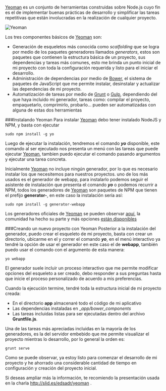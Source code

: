 

[Yeoman](http://yeoman.io/) es un conjunto de herramientas construidas sobre Node.js cuyo fin es el de implementar buenas prácticas de desarrollo y simplificar las tareas repetitivas que están involucradas en la realización de cualquier proyecto.
<!-- more -->

![Yeoman](https://dl.dropboxusercontent.com/u/212845/charla_yeoman/yeomanClone.png "Yeoman")

Los tres componentes básicos de [Yeoman](http://yeoman.io/) son:

* Generación de esqueletos más conocida como _scalfolding_  que se logra por medio de los paquetes generadores llamados _generators_, estos son paquetes que contienen la estructura básica de un proyecto, sus dependencias y tareas más comunes, esto me brinda un punto inicial de mi proyecto con toda la configuración requerida y listo para el iniciar el desarrollo.
* Administración de dependencias por medio de [Bower](http://bower.io/), el sistema de paquetes de JavaScript que me permite instalar, desinstalar y actualizar las dependencias de mi proyecto.
* Automatización de tareas por medio de [Grunt](http://gruntjs.com/) o [Gulp](http://gulpjs.com/), dependiendo del que haya incluido mi generador, tareas como: compilar el proyecto, empaquetarlo, comprimirlo, probarlo... pueden ser automatizadas con alguna de estas dos herramientas

###Instalando Yeoman
Para instalar [Yeoman](http://yeoman.io/) debo tener instalado NodeJS y NPM, y basta con ejecutar

```sudo npm install -g yo```

Luego de ejecutar la instalación, tendremos el comando ___yo___ disponible, este comando al ser ejecutado nos presenta un menú con las tareas que puede ejecutar [Yeoman](http://yeoman.io/), tambien puedo ejecutar el comando pasando argumentos y ejecutar una tarea concreta. 

Inicialmente [Yeoman](http://yeoman.io/) no incluye ningún generador, por lo que es necesario instalar los que necesitemos para nuestros proyectos. uno de los más usados es el generador de webapp, para instalarlo podemos seguir el asistente de instalación que presenta el comando ___yo___ o podemos recurrir a NPM, todos los generadores de [Yeoman](http://yeoman.io/) son paquetes de NPM que tienen el prefijo __generator-__, en este caso la instalación sería así:

```sudo npm install -g generator-webapp```

Los generadores oficiales de [Yeoman](http://yeoman.io/) se pueden observar [aquí](http://yeoman.io/official-generators.html), la comunidad ha hecho su parte y más opciones [están disponibles](http://yeoman.io/community-generators.html)

###Creando un nuevo proyecto con Yeoman
Posterior a la instalación del generador, puedo crear el esqueleto de mi proyecto, basta con crear un directorio, ubicarme en el y correr el comando ___yo___, en el menú interactivo ya tendré la opción de usar el generador en este caso el de __webapp__, también puedo usar el comando con el argumento de esta manera:

```yo webapp```

El generador suele incluir un proceso interactivo que me permite modificar opciones del esqueleto a ser creado, debo responder a sus preguntas hasta que inicie el proceso personalizado de acuerdo a mis preferencias.

Cuando la ejecución termine, tendré toda la estructura inicial de mi proyecto creada: 

* En el directorio __app__ almacenaré todo el código de mi aplicativo
* Las dependencias instaladas en __app/bower_components_  
* Las tareas incluidas listas para ser ejecutadas dentro del archivo __Gruntfile.js__.

Una de las tareas más apreciadas incluidas en la mayoría de los generadores, es la del servidor embebido que me permite visualizar el proyecto mientras lo desarrollo, por lo general la orden es:

```grunt serve```

Como se puede observar, ya estoy listo para comenzar el desarrollo de mi proyecto y he ahorrado una considerable cantidad de tiempo en configuración y creación del proyecto inicial.

Si deseas ampliar más la información, te recomiendo la presentación usada en la charla http://slid.es/edsadr/yeoman .

